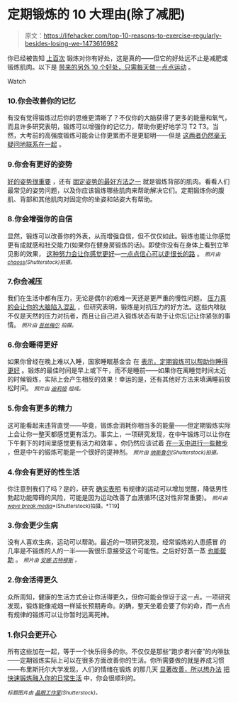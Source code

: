 # 定期锻炼的 10 大理由(除了减肥)

> 原文：<https://lifehacker.com/top-10-reasons-to-exercise-regularly-besides-losing-we-1473616982>

你已经被告知 [上百次](https://lifehacker.com/how-exercise-affects-your-body-and-how-to-pick-the-rig-507511853) 锻炼对你有好处，这是真的——但它的好处远不止是减肥或锻炼肌肉。以下是 [带来的另外 10 个好处，只需每天做一点点运动](http://lifehacker.com/how-to-motivate-yourself-into-an-exercise-routine-youll-5950484) 。

Watch

### 10.你会改善你的记忆

有没有觉得锻炼过后你的思维更清晰了？不仅你的大脑获得了更多的能量和氧气，而且许多研究表明，锻炼可以增强你的记忆力，帮助你更好地学习 T2 T3。当然，大考前的高强度锻炼可能会让你更累而不是更聪明——但是 [这两者仍然毫无疑问地联系在一起](http://lifehacker.com/how-exercise-is-tied-to-learning-1053206450) 。

### 9.你会有更好的姿势

[好的姿势很重要](https://lifehacker.com/the-science-behind-posture-and-how-it-affects-your-brai-1463291618) ，还有 [固定姿势的最好方法之一](http://lifehacker.com/how-can-i-improve-my-posture-5732064) 就是锻炼背部的肌肉。看看人们最常见的姿势问题，以及你应该锻炼哪些肌肉来帮助解决它们。定期锻炼你的腹肌、背部和其他肌肉对固定你的坐姿和站姿大有帮助。

### 8.你会增强你的自信

显然，锻炼可以改善你的外表，从而增强自信，但不仅仅如此。锻炼也能让你感觉更有成就感和社交能力(如果你在健身房锻炼的话)。即使你没有在身体上看到立竿见影的效果， [这种努力会让你感觉更好](https://lifehacker.com/why-you-should-track-your-efforts-not-your-achievement-1355909784)—[一点点信心可以走很长的路](http://lifehacker.com/how-to-build-your-confidence-and-why-it-matters-1442414831) 。 <small>*照片由*</small>[<small>*chaoss*</small>](http://www.shutterstock.com/cat.mhtml?lang=en&search_source=search_form&version=llv1&anyorall=all&safesearch=1&searchterm=arms+spread&search_group=&horizontal=on&orient=&search_cat=&searchtermx=&photographer_name=&people_gender=&people_age=&people_ethnicity=&people_number=&commercial_ok=&color=&show_color_wheel=1&secondary_submit=Search#id=6186646)<small>*(Shutterstock)拍摄。*</small>

### 7.你会减压

我们在生活中都有压力，无论是偶尔的艰难一天还是更严重的慢性问题。 [压力真的会让你的大脑陷入混乱](https://lifehacker.com/what-stress-actually-does-to-you-and-what-you-can-do-ab-5836879) ，但研究表明，锻炼是对抗压力的好方法。这些内啡肽不仅是天然的压力对抗者，而且让自己进入锻炼状态有助于让你忘记让你紧张的事情。 <small>*照片由*</small> [<small>*苔丝梅尔*</small>](http://www.flickr.com/photos/photography-by-tess/3954409398/) <small>*拍摄。*</small>

### 6.你会睡得更好

如果你曾经在晚上难以入睡，国家睡眠基金会 在 [表示，定期锻炼可以帮助你睡得更好](https://lifehacker.com/how-can-i-sleep-through-the-night-5921048) 。锻炼的最佳时间是早上或下午，而不是睡前——如果你在离睡觉时间太近的时候锻炼，实际上会产生相反的效果！幸运的是，还有其他好方法来填满睡前放松时间。 <small>*照片由*</small> [<small>*迪莉娅*</small>](http://www.flickr.com/photos/deeleea/536567365/) <small>*组成。*</small>

### 5.你会有更多的精力

这可能看起来违背直觉——毕竟，锻炼会消耗你相当多的能量——但定期锻炼实际上会让你一整天都感觉更有活力。事实上，一项研究发现，在中午锻炼可以让你在下午剩下的时间里感觉更有活力和效率 。你仍然应该试着 [在一天中进行一些散步](http://lifehacker.com/why-walking-throughout-the-day-is-just-as-important-as-5990300) ，但是中午的锻炼可能是一个很好的提神剂。 *<small>照片由</small>* [*<small>纳斯鲁尔</small>*](http://www.shutterstock.com/gallery-911050p1.html)*<small>(Shutterstock)拍摄。</small>*

### 4.你会有更好的性生活

你注意到我们了吗？是的，研究 [确实表明](http://www.acefitness.org/acefit/healthy_living_fit_facts_content.aspx?itemid=159) 有规律的运动可以增加觉醒，降低男性勃起功能障碍的风险，可能是因为运动改善了血液循环(这对性非常重要)。 <small>*照片由*</small>[<small>*wave break media*</small>](http://www.shutterstock.com/pic-146042159/stock-photo-rear-view-of-a-couple-having-sex-in-bed.html)<small>*(Shutterstock)拍摄。*T19】</small>

### 3.你会更少生病

没有人喜欢生病，运动可以帮助。最近的一项研究发现，经常锻炼的人患感冒 的几率是不锻炼的人的一半——我很乐意接受这个可能性。之后好好蒸一蒸 [也能帮助](https://lifehacker.com/the-no-bs-guide-to-boosting-your-immunity-and-avoiding-5858209) 。 <small>*照片由*</small> [<small>*安娜·古特穆斯*</small>](http://www.flickr.com/photos/anniferrr/4473854085/) <small>*。*</small>

### 2.你会活得更久

众所周知，健康的生活方式会让你活得更久，但你可能会惊讶于这一点。一项研究发现，锻炼能像戒烟一样延长预期寿命。的确，整天坐着会要了你的命，而一点点有规律的锻炼可以让你暂时远离死神。

### 1.你只会更开心

所有这些加在一起，等于一个快乐得多的你。不仅仅是那些“跑步者兴奋”的内啡肽——定期锻炼实际上可以在很多方面改善你的生活。你所需要做的就是养成习惯——布里斯托尔大学发现，人们的情绪在锻炼 的那几天 [显著改善，所以想办法](https://lifehacker.com/what-happens-to-our-brains-during-exercise-and-why-it-5938216) [把快速锻炼融入你的日常生活](http://lifehacker.com/how-can-i-fit-a-workout-into-my-daily-routine-5854874) 中，你会很顺利的。

<small>*标题图片由*</small> [<small>*晶眼工作室*</small>](http://www.shutterstock.com/pic-108895151/stock-photo-general-medical-or-science-and-career-concept-illustration-d-silhouette-head-of-person-in.html)<small>*(Shutterstock)。*</small>